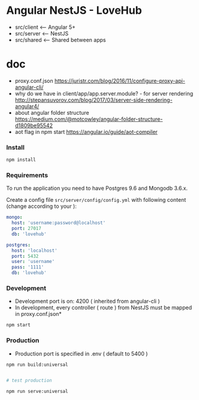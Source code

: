 # Angular NestJS - LoveHub

- src/client <-- Angular 5+
- src/server <-- NestJS
- src/shared <-- Shared between apps

# doc
- proxy.conf.json https://juristr.com/blog/2016/11/configure-proxy-api-angular-cli/
- why do we have in client/app/app.server.module? - for server rendering http://stepansuvorov.com/blog/2017/03/server-side-rendering-angular4/
- about angular folder structure https://medium.com/@motcowley/angular-folder-structure-d1809be95542
- aot flag in npm start https://angular.io/guide/aot-compiler
  
### Install

```bash
npm install
```
### Requirements

To run the application you need to have Postgres 9.6 and Mongodb 3.6.x.

Create a config file `src/server/config/config.yml` with following content (change according to your ):

```yaml
mongo:
  host: 'username:password@localhost'
  port: 27017
  db: 'lovehub'

postgres:
  host: 'localhost'
  port: 5432
  user: 'username'
  pass: '1111'
  db: 'lovehub'
```

### Development

* Development port is on: 4200 ( inherited from angular-cli )
* In development, every controller ( route ) from NestJS must be mapped in proxy.conf.json*

```bash
npm start
```

### Production

* Production port is specified in .env ( default to 5400 )

```bash
npm run build:universal
```

```bash

# test production

npm run serve:universal
```
